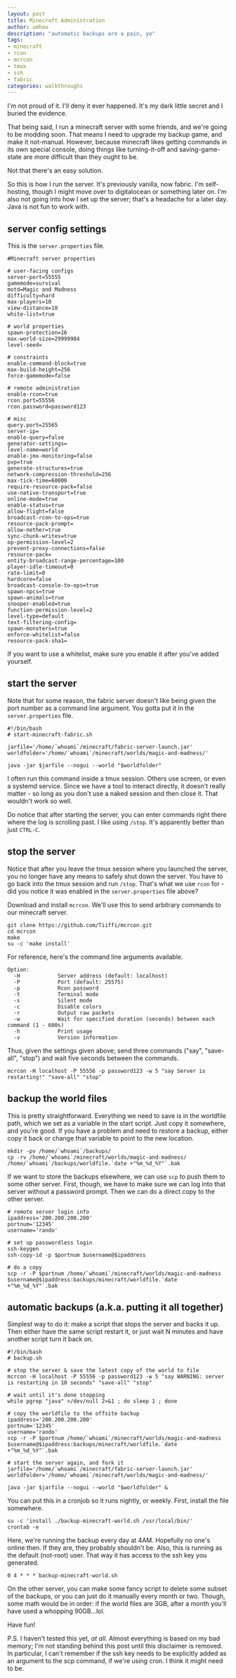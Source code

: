 ```yaml
---
layout: post
title: Minecraft Administration
author: umhau
description: "automatic backups are a pain, yo"
tags: 
- minecraft
- rcon
- mcrcon
- tmux
- ssh
- fabric
categories: walkthroughs
---
```


I'm not proud of it. I'll deny it ever happened. It's my dark little secret and I buried the evidence.

That being said, I run a minecraft server with some friends, and we're going to be modding soon.  That means I need to upgrade my backup game, and make it not-manual.  However, because minecraft likes getting commands in its own special console, doing things like turning-it-off and saving-game-state are more difficult than they ought to be. 

Not that there's an easy solution. 

So this is how I run the server. It's previously vanilla, now fabric. I'm self-hosting, though I might move over to digitalocean or something later on. I'm also not going into how I set up the server; that's a headache for a later day. Java is not fun to work with.

server config settings
----------------------

This is the `server.properties` file.

```Shell
#Minecraft server properties

# user-facing configs
server-port=55555
gamemode=survival
motd=Magic and Madness
difficulty=hard
max-players=10
view-distance=10
white-list=true

# world properties
spawn-protection=16
max-world-size=29999984
level-seed=

# constraints
enable-command-block=true
max-build-height=256
force-gamemode=false

# remote administration
enable-rcon=true
rcon.port=55556
rcon.password=password123

# misc
query.port=25565
server-ip=
enable-query=false
generator-settings=
level-name=world
enable-jmx-monitoring=false
pvp=true
generate-structures=true
network-compression-threshold=256
max-tick-time=60000
require-resource-pack=false
use-native-transport=true
online-mode=true
enable-status=true
allow-flight=false
broadcast-rcon-to-ops=true
resource-pack-prompt=
allow-nether=true
sync-chunk-writes=true
op-permission-level=2
prevent-proxy-connections=false
resource-pack=
entity-broadcast-range-percentage=100
player-idle-timeout=0
rate-limit=0
hardcore=false
broadcast-console-to-ops=true
spawn-npcs=true
spawn-animals=true
snooper-enabled=true
function-permission-level=2
level-type=default
text-filtering-config=
spawn-monsters=true
enforce-whitelist=false
resource-pack-sha1=
```

If you want to use a whitelist, make sure you enable it after you've added yourself. 

start the server
----------------

Note that for some reason, the fabric server doesn't like being given the port number as a command line argument. You gotta put it in the `server.properties` file. 

```Shell
#!/bin/bash
# start-minecraft-fabric.sh

jarfile='/home/`whoami`/minecraft/fabric-server-launch.jar'
worldfolder='/home/`whoami`/minecraft/worlds/magic-and-madness/'

java -jar $jarfile --nogui --world "$worldfolder"
```

I often run this command inside a tmux session. Others use screen, or even a systemd service. Since we have a tool to interact directly, it doesn't really matter - so long as you don't use a naked session and then close it. That wouldn't work so well.

Do notice that after starting the server, you can enter commands right there where the log is scrolling past. I like using `/stop`.  It's apparently better than just `CTRL-C`.

stop the server
---------------

Notice that after you leave the tmux session where you launched the server, you no longer have any means to safely shut down the server. You have to go back into the tmux session and run `/stop`. That's what we use `rcon` for - did you notice it was enabled in the `server.properties` file above?

Download and install `mcrcon`. We'll use this to send arbitrary commands to our minecraft server.

```Shell
git clone https://github.com/Tiiffi/mcrcon.git
cd mcrcon
make
su -c 'make install'
```

For reference, here's the command line arguments available.

```
Option:
  -H            Server address (default: localhost)
  -P            Port (default: 25575)
  -p            Rcon password
  -t            Terminal mode
  -s            Silent mode
  -c            Disable colors
  -r            Output raw packets
  -w            Wait for specified duration (seconds) between each command (1 - 600s)
  -h            Print usage
  -v            Version information
```

Thus, given the settings given above; send three commands ("say", "save-all", "stop") and wait five seconds between the commands.

```Shell
mcrcon -H localhost -P 55556 -p password123 -w 5 "say Server is restarting!" "save-all" "stop"
```

backup the world files
----------------------

This is pretty straightforward. Everything we need to save is in the worldfile path, which we set as a variable in the start script. Just copy it somewhere, and you're good. If you have a problem and need to restore a backup, either copy it back or change that variable to point to the new location.

```Shell
mkdir -pv /home/`whoami`/backups/
cp -rv /home/`whoami`/minecraft/worlds/magic-and-madness/ /home/`whoami`/backups/worldfile.`date +"%m_%d_%Y"`.bak
```

If we want to store the backups elsewhere, we can use `scp` to push them to some other server. First, though, we have to make sure we can log into that server without a password prompt.  Then we can do a direct copy to the other server.

```Shell
# remote server login info
ipaddress='200.200.200.200'
portnum='12345'
username='rando'

# set up passwordless login
ssh-keygen
ssh-copy-id -p $portnum $username@$ipaddress

# do a copy
scp -r -P $portnum /home/`whoami`/minecraft/worlds/magic-and-madness $username@$ipaddress:backups/minecraft/worldfile.`date +"%m_%d_%Y"`.bak
```

automatic backups (a.k.a. putting it all together)
--------------------------------------------------

Simplest way to do it: make a script that stops the server and backs it up. Then either have the same script restart it, or just wait N minutes and have another script turn it back on.

```Shell
#!/bin/bash
# backup.sh

# stop the server & save the latest copy of the world to file
mcrcon -H localhost -P 55556 -p password123 -w 5 "say WARNING: server is restarting in 10 seconds" "save-all" "stop"

# wait until it's done stopping
while pgrep "java" >/dev/null 2>&1 ; do sleep 1 ; done

# copy the worldfile to the offsite backup
ipaddress='200.200.200.200'
portnum='12345'
username='rando'
scp -r -P $portnum /home/`whoami`/minecraft/worlds/magic-and-madness $username@$ipaddress:backups/minecraft/worldfile.`date +"%m_%d_%Y"`.bak

# start the server again, and fork it
jarfile='/home/`whoami`/minecraft/fabric-server-launch.jar'
worldfolder='/home/`whoami`/minecraft/worlds/magic-and-madness/'

java -jar $jarfile --nogui --world "$worldfolder" &
```

You can put this in a cronjob so it runs nightly, or weekly. First, install the file somewhere.

```Shell
su -c 'install ./backup-minecraft-world.sh /usr/local/bin/'
crontab -e
```

Here, we're running the backup every day at 4AM. Hopefully no one's online then. If they are, they probably shouldn't be. Also, this is running as the default (not-root) user. That way it has access to the ssh key you generated. 

```Shell
0 4 * * * backup-minecraft-world.sh
```

On the other server, you can make some fancy script to delete some subset of the backups, or you can just do it manually every month or two. Though, some math would be in order: if the world files are 3GB, after a month you'll have used a whopping 90GB...lol.

Have fun!

P.S. I haven't tested this yet, _at all_. Almost everything is based on my bad memory; I'm not standing behind this post until this disclaimer is removed.  In particular, I can't remember if the ssh key needs to be explicitly added as an argument to the scp command, if we're using cron. I think it might need to be.
